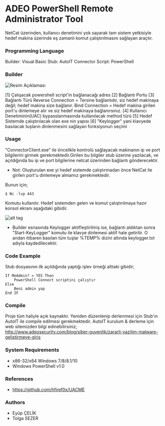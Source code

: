ADEO PowerShell Remote Administrator Tool
==================================================
NetCat üzerinden, kullanıcı denetimini yok sayarak tam sistem yetkisiyle hedef makina üzerinde eş zamanlı komut çalıştırılmasını sağlayan araçtır.

### Programming Language

Builder: Visual Basic
Stub: AutoIT
Connector Script: PowerShell

### Builder

![Resim Açıklaması](http://i.hizliresim.com/pPBW3a.png)

[1] Çalışacak powershell script'in bağlanacağı adres
[2] Bağlantı Portu
[3] Bağlantı Türü
	Reverse Connection = Tersine bağlantıdır, siz hedef makinaya değil; hedef makina size bağlanır.
	Bind Connection = Hedef makina girilen port'u dinlemeye alır ve siz hedef makinaya bağlanırsınız.
[4] Kullanıcı Denetiminin(UAC) bypasslanmasında kullanılacak method türü
[5] Hedef Sistemde çalıştırılacak olan exe nin yapısı
[6] "Keylogger" yani klavyede basılacak tuşların dinlenmesini sağlayan fonksiyonun seçimi

### Usage

"ConnectorClient.exe" ile öncelikle kontrolü sağlayacak makinanın ip ve port bilgilerini girmek gerekmektedir.Girilen bu bilgiler stub üzerine yazılacak, ve açıldığında bu ip ve port bilgilerine netcat üzerinden bağlantı gönderecektir. 

* Not: Oluşturulan exe yi hedef sistemde çalıştırmadan önce NetCat ile girilen port'u dinlemeye almamız gerekmektedir. 

Bunun için;

```
$ Nc -lvp 443
```

Komutu kullanılır. Hedef sistemden gelen ve komut çalıştırılmaya hazır konsol ekranı aşağıdaki gibidir.

![alt tag](http://i.hizliresim.com/WY1QJP.png)

* Builder esnasında Keylogger aktifleştirilmiş ise, bağlantı aldıktan sonra "Start-KeyLogger" komutu ile klavye dinlemesi aktif hale getirilir. O andan itibaren basılan tüm tuşlar %TEMP% dizini altında keylogger.txt adıyla kaydedilecektir.

### Code Example

Stub dosyasının ilk açıldığında yaptığı işlev örneği alttaki gibidir;

```visualbasic
If MeAdmin? = YES Then
	PowerShell Connect scriptini çalıştır
Else
	Beni admin yap
End IF
```

### Compile

Proje tüm haliyle açık kaynaktır. Yeniden düzenlenip derlenmesi için Stub'ın AutoIT ile compile edilmesi gerekmektedir.
AutoIT kurulum & derleme için web sitemizden bilgi edinebilirsiniz;
http://www.adeosecurity.com/blog/siber-guvenlik/zararli-yazilim-malware-gelistirmeye-giris

### System Requirements
* x86-32/x64 Windows 7/8/8.1/10
* Windows PowerShell v1.0

### References
* https://github.com/hfiref0x/UACME

### Authors
* Eyüp ÇELİK
* Tolga SEZER